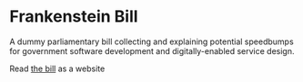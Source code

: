 # Frankenstein Bill

A dummy parliamentary bill collecting and explaining potential speedbumps for government software development and digitally-enabled service design.

Read [the bill](http://gordonguthrie.github.io/frankensteinbill) as a website
